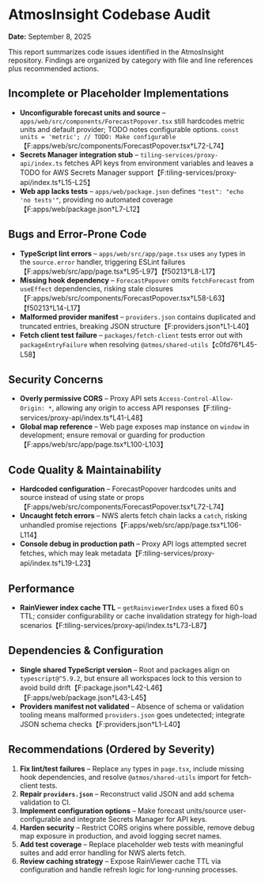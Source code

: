 # AtmosInsight Codebase Audit

**Date:** September 8, 2025

This report summarizes code issues identified in the AtmosInsight repository. Findings are organized by category with file and line references plus recommended actions.

## Incomplete or Placeholder Implementations
- **Unconfigurable forecast units and source** – `apps/web/src/components/ForecastPopover.tsx` still hardcodes metric units and default provider; TODO notes configurable options. `const units = 'metric'; // TODO: Make configurable`【F:apps/web/src/components/ForecastPopover.tsx†L72-L74】
- **Secrets Manager integration stub** – `tiling-services/proxy-api/index.ts` fetches API keys from environment variables and leaves a TODO for AWS Secrets Manager support【F:tiling-services/proxy-api/index.ts†L15-L25】
- **Web app lacks tests** – `apps/web/package.json` defines `"test": "echo 'no tests'"`, providing no automated coverage【F:apps/web/package.json†L7-L12】

## Bugs and Error-Prone Code
- **TypeScript lint errors** – `apps/web/src/app/page.tsx` uses `any` types in the `source.error` handler, triggering ESLint failures【F:apps/web/src/app/page.tsx†L95-L97】【f50213†L8-L17】
- **Missing hook dependency** – `ForecastPopover` omits `fetchForecast` from `useEffect` dependencies, risking stale closures【F:apps/web/src/components/ForecastPopover.tsx†L58-L63】【f50213†L14-L17】
- **Malformed provider manifest** – `providers.json` contains duplicated and truncated entries, breaking JSON structure【F:providers.json†L1-L40】
- **Fetch client test failure** – `packages/fetch-client` tests error out with `packageEntryFailure` when resolving `@atmos/shared-utils`【c0fd76†L45-L58】

## Security Concerns
- **Overly permissive CORS** – Proxy API sets `Access-Control-Allow-Origin: *`, allowing any origin to access API responses【F:tiling-services/proxy-api/index.ts†L41-L48】
- **Global map reference** – Web page exposes map instance on `window` in development; ensure removal or guarding for production【F:apps/web/src/app/page.tsx†L100-L103】

## Code Quality & Maintainability
- **Hardcoded configuration** – ForecastPopover hardcodes units and source instead of using state or props【F:apps/web/src/components/ForecastPopover.tsx†L72-L74】
- **Uncaught fetch errors** – NWS alerts fetch chain lacks a `catch`, risking unhandled promise rejections【F:apps/web/src/app/page.tsx†L106-L114】
- **Console debug in production path** – Proxy API logs attempted secret fetches, which may leak metadata【F:tiling-services/proxy-api/index.ts†L19-L23】

## Performance
- **RainViewer index cache TTL** – `getRainviewerIndex` uses a fixed 60 s TTL; consider configurability or cache invalidation strategy for high-load scenarios【F:tiling-services/proxy-api/index.ts†L73-L87】

## Dependencies & Configuration
- **Single shared TypeScript version** – Root and packages align on `typescript@^5.9.2`, but ensure all workspaces lock to this version to avoid build drift【F:package.json†L42-L46】【F:apps/web/package.json†L43-L45】
- **Providers manifest not validated** – Absence of schema or validation tooling means malformed `providers.json` goes undetected; integrate JSON schema checks【F:providers.json†L1-L40】

## Recommendations (Ordered by Severity)
1. **Fix lint/test failures** – Replace `any` types in `page.tsx`, include missing hook dependencies, and resolve `@atmos/shared-utils` import for fetch-client tests.
2. **Repair `providers.json`** – Reconstruct valid JSON and add schema validation to CI.
3. **Implement configuration options** – Make forecast units/source user-configurable and integrate Secrets Manager for API keys.
4. **Harden security** – Restrict CORS origins where possible, remove debug map exposure in production, and avoid logging secret names.
5. **Add test coverage** – Replace placeholder web tests with meaningful suites and add error handling for NWS alerts fetch.
6. **Review caching strategy** – Expose RainViewer cache TTL via configuration and handle refresh logic for long-running processes.

